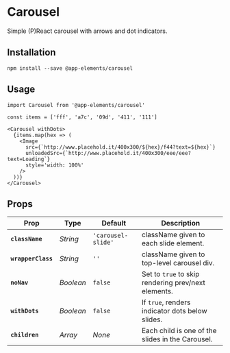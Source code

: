 # Carousel

Simple (P)React carousel with arrows and dot indicators.

## Installation

`npm install --save @app-elements/carousel`

## Usage

```
import Carousel from '@app-elements/carousel'

const items = ['fff', 'a7c', '09d', '411', '111']

<Carousel withDots>
  {items.map(hex => (
    <Image
      src={`http://www.placehold.it/400x300/${hex}/f44?text=${hex}`}
      unloadedSrc={`http://www.placehold.it/400x300/eee/eee?text=Loading`}
      style='width: 100%'
    />
  ))}
</Carousel>
```

## Props

| Prop                   | Type       | Default       | Description         |
|------------------------|------------|------------|---------------------|
| **`className`**        | _String_   | `'carousel-slide'` | className given to each slide element.
| **`wrapperClass`**     | _String_   | `''`               | className given to top-level carousel div.
| **`noNav`**            | _Boolean_  | `false`            | Set to `true` to skip rendering prev/next elements.
| **`withDots`**         | _Boolean_  | `false`            | If `true`, renders indicator dots below slides.
| **`children`**         | _Array_    | _None_             | Each child is one of the slides in the Carousel.

